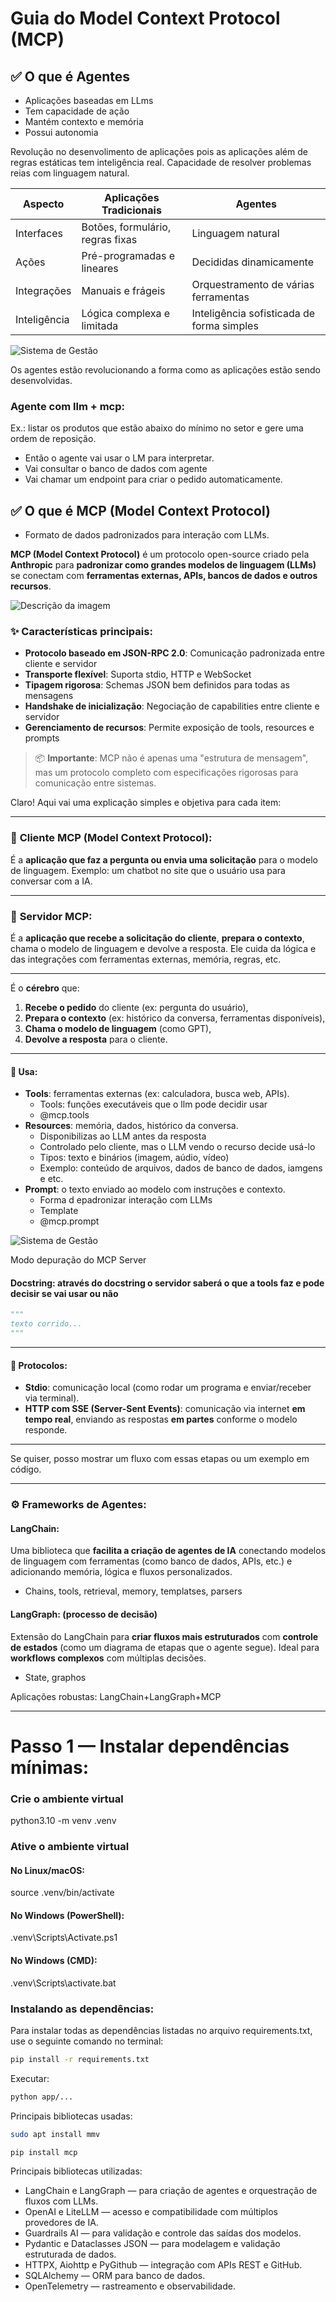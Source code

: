 # Guia do Model Context Protocol (MCP)

## ✅ O que é **Agentes**

-   Aplicações baseadas em LLms
-   Tem capacidade de ação
-   Mantém contexto e memória
-   Possui autonomia

Revolução no desenvolimento de aplicações pois as aplicações além de regras estáticas tem inteligência real. Capacidade de resolver problemas reias com linguagem natural.

| Aspecto      | Aplicações Tradicionais          | Agentes                                   |
| ------------ | -------------------------------- | ----------------------------------------- |
| Interfaces   | Botões, formulário, regras fixas | Linguagem natural                         |
| Ações        | Pré-programadas e lineares       | Decididas dinamicamente                   |
| Integrações  | Manuais e frágeis                | Orquestramento de várias ferramentas      |
| Inteligência | Lógica complexa e limitada       | Inteligência sofisticada de forma simples |

![Sistema de Gestão](doc/image/sistemagestão.png)

Os agentes estão revolucionando a forma como as aplicações estão sendo desenvolvidas.

### Agente com llm + mcp:

Ex.: listar os produtos que estão abaixo do mínimo no setor e gere uma ordem de reposição.

-   Então o agente vai usar o LM para interpretar.
-   Vai consultar o banco de dados com agente
-   Vai chamar um endpoint para criar o pedido automaticamente.

## ✅ O que é **MCP** (Model Context Protocol)

-   Formato de dados padronizados para interação com LLMs.

**MCP (Model Context Protocol)** é um protocolo open-source criado pela **Anthropic** para **padronizar como grandes modelos de linguagem (LLMs)** se conectam com **ferramentas externas, APIs, bancos de dados e outros recursos**.

![Descrição da imagem](doc/image/mcpgif.gif)

### ✨ Características principais:

-   **Protocolo baseado em JSON-RPC 2.0**: Comunicação padronizada entre cliente e servidor
-   **Transporte flexível**: Suporta stdio, HTTP e WebSocket
-   **Tipagem rigorosa**: Schemas JSON bem definidos para todas as mensagens
-   **Handshake de inicialização**: Negociação de capabilities entre cliente e servidor
-   **Gerenciamento de recursos**: Permite exposição de tools, resources e prompts

> 📦 **Importante**: MCP não é apenas uma "estrutura de mensagem", mas um protocolo completo com especificações rigorosas para comunicação entre sistemas.

Claro! Aqui vai uma explicação simples e objetiva para cada item:

---

### 🧠 **Cliente MCP (Model Context Protocol):**

É a **aplicação que faz a pergunta ou envia uma solicitação** para o modelo de linguagem.
Exemplo: um chatbot no site que o usuário usa para conversar com a IA.

---

### 🧠 **Servidor MCP:**

É a **aplicação que recebe a solicitação do cliente**, **prepara o contexto**, chama o modelo de linguagem e devolve a resposta.
Ele cuida da lógica e das integrações com ferramentas externas, memória, regras, etc.

---

É o **cérebro** que:

1. **Recebe o pedido** do cliente (ex: pergunta do usuário),
2. **Prepara o contexto** (ex: histórico da conversa, ferramentas disponíveis),
3. **Chama o modelo de linguagem** (como GPT),
4. **Devolve a resposta** para o cliente.

---

#### 🔧 Usa:

-   **Tools**: ferramentas externas (ex: calculadora, busca web, APIs).
    -   Tools: funções executáveis que o llm pode decidir usar
    -   @mcp.tools
-   **Resources**: memória, dados, histórico da conversa.
    -   Disponibilizas ao LLM antes da resposta
    -   Controlado pelo cliente, mas o LLM vendo o recurso decide usá-lo
    -   Tipos: texto e binários (imagem, aúdio, vídeo)
    -   Exemplo: conteúdo de arquivos, dados de banco de dados, iamgens e etc.
-   **Prompt**: o texto enviado ao modelo com instruções e contexto.
    -   Forma d epadronizar interação com LLMs
    -   Template
    -   @mcp.prompt

![Sistema de Gestão](doc/image/mcp_inspector.png)

Modo depuração do MCP Server

#### Docstring: através do docstring o servidor saberá o que a tools faz e pode decisir se vai usar ou não

```python
"""
texto corrido...
"""
```

---

#### 🔗 Protocolos:

-   **Stdio**: comunicação local (como rodar um programa e enviar/receber via terminal).
-   **HTTP com SSE (Server-Sent Events)**: comunicação via internet **em tempo real**, enviando as respostas **em partes** conforme o modelo responde.

---

Se quiser, posso mostrar um fluxo com essas etapas ou um exemplo em código.

---

### ⚙️ **Frameworks de Agentes:**

#### **LangChain:**

Uma biblioteca que **facilita a criação de agentes de IA** conectando modelos de linguagem com ferramentas (como banco de dados, APIs, etc.) e adicionando memória, lógica e fluxos personalizados.

-   Chains, tools, retrieval, memory, templatses, parsers

#### **LangGraph:** (processo de decisão)

Extensão do LangChain para **criar fluxos mais estruturados** com **controle de estados** (como um diagrama de etapas que o agente segue). Ideal para **workflows complexos** com múltiplas decisões.

-   State, graphos

Aplicações robustas: LangChain+LangGraph+MCP

---

# Passo 1 — Instalar dependências mínimas:

### Crie o ambiente virtual

python3.10 -m venv .venv

### Ative o ambiente virtual

#### No Linux/macOS:

source .venv/bin/activate

#### No Windows (PowerShell):

.venv\Scripts\Activate.ps1

#### No Windows (CMD):

.venv\Scripts\activate.bat

### Instalando as dependências:

Para instalar todas as dependências listadas no arquivo requirements.txt, use o seguinte comando no terminal:

```bash
pip install -r requirements.txt
```

Executar:

```bash
python app/...
```

Principais bibliotecas usadas:

```bash
sudo apt install mmv
```

```bash
pip install mcp
```

Principais bibliotecas utilizadas:

-   LangChain e LangGraph — para criação de agentes e orquestração de fluxos com LLMs.
-   OpenAI e LiteLLM — acesso e compatibilidade com múltiplos provedores de IA.
-   Guardrails AI — para validação e controle das saídas dos modelos.
-   Pydantic e Dataclasses JSON — para modelagem e validação estruturada de dados.
-   HTTPX, Aiohttp e PyGithub — integração com APIs REST e GitHub.
-   SQLAlchemy — ORM para banco de dados.
-   OpenTelemetry — rastreamento e observabilidade.
